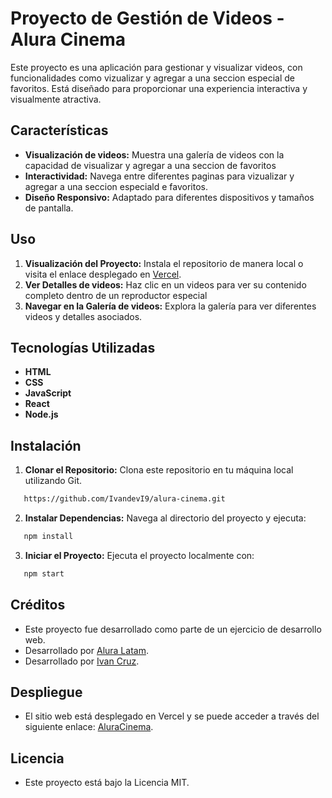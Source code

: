 # Proyecto de Gestión de Videos - Alura Cinema

Este proyecto es una aplicación para gestionar y visualizar videos, con funcionalidades como vizualizar y agregar a una seccion especial de favoritos. Está diseñado para proporcionar una experiencia interactiva y visualmente atractiva.

## Características

- **Visualización de videos:** Muestra una galería de videos con la capacidad de visualizar y agregar a una seccion de favoritos
- **Interactividad:** Navega entre diferentes paginas para vizualizar y agregar a una seccion especiald e favoritos.
- **Diseño Responsivo:** Adaptado para diferentes dispositivos y tamaños de pantalla.

## Uso

1. **Visualización del Proyecto:** Instala el repositorio de manera local o visita el enlace desplegado en [Vercel](https://alura-cinema-gamma.vercel.app/).
3. **Ver Detalles de videos:** Haz clic en un videos para ver su contenido completo dentro de un reproductor especial
4. **Navegar en la Galería de videos:** Explora la galería para ver diferentes videos y detalles asociados.

## Tecnologías Utilizadas

- **HTML**
- **CSS**
- **JavaScript**
- **React**
- **Node.js**


## Instalación

1. **Clonar el Repositorio:** Clona este repositorio en tu máquina local utilizando Git.
```bash
   https://github.com/IvandevI9/alura-cinema.git
```
2. **Instalar Dependencias:** Navega al directorio del proyecto y ejecuta:
```bash
   npm install
```
3. **Iniciar el Proyecto:** Ejecuta el proyecto localmente con:
```bash
   npm start
```

## Créditos
- Este proyecto fue desarrollado como parte de un ejercicio de desarrollo web.
- Desarrollado por [Alura Latam](https://www.linkedin.com/company/alura-latam/).
- Desarrollado por [Ivan Cruz](https://www.linkedin.com/in/ivan-cruz-1906mx/).

## Despliegue

- El sitio web está desplegado en Vercel y se puede acceder a través del siguiente enlace: [AluraCinema](https://alura-cinema-gamma.vercel.app/).

## Licencia
- Este proyecto está bajo la Licencia MIT.

